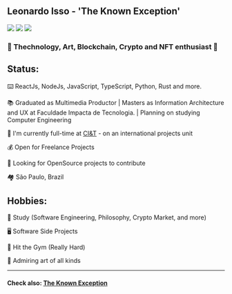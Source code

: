 ## Leonardo Isso - 'The Known Exception'

<a href="https://twitter.com/kwn_exception"><img src="https://img.shields.io/badge/Twitter-1DA1F2?style=for-the-badge&logo=twitter&logoColor=white"></img></a>
<a href="https://www.linkedin.com/in/leonardo-isso/"><img src="https://img.shields.io/badge/LinkedIn-0077B5?style=for-the-badge&logo=linkedin&logoColor=white"></img></a>
<a href="https://dev.to/theknownexception"><img src="https://img.shields.io/badge/dev.to-0A0A0A?style=for-the-badge&logo=dev.to&logoColor=white"></img></a>

### 💜 Thechnology, Art, Blockchain, Crypto and NFT enthusiast 💜

**Status:**
--------------------------

⌨️ ReactJs, NodeJs, JavaScript, TypeScript, Python, Rust and more.

📚 Graduated as Multimedia Productor | Masters as Information Architecture and UX at Faculdade Impacta de Tecnologia. | Planning on studying Computer Engineering 

🏢 I'm currently full-time at [CI&T](https://ciandt.com/) - on an international projects unit

💰 Open for Freelance Projects 

👀 Looking for OpenSource projects to contribute

🏘️ São Paulo, Brazil

**Hobbies:**
--------------------------

📖 Study (Software Engineering, Philosophy, Crypto Market, and more)

🖥️ Software Side Projects

💪 Hit the Gym (Really Hard)

🎨 Admiring art of all kinds


--------------------------
#### Check also: [The Known Exception](https://github.com/TheKnownException)
